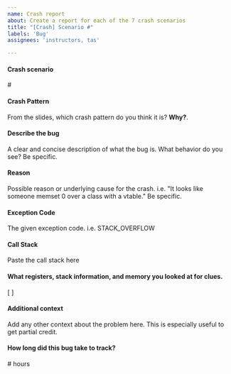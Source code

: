 ```yaml
---
name: Crash report
about: Create a report for each of the 7 crash scenarios
title: "[Crash] Scenario #"
labels: 'Bug'
assignees: 'instructors, tas'

---
```


#### Crash scenario
\# <!-- replace this text -->

#### Crash Pattern
From the slides, which crash pattern do you think it is? **Why?**. <!-- replace this text -->

#### Describe the bug
A clear and concise description of what the bug is. What behavior do you see? Be specific.   <!-- replace this text -->

#### Reason
Possible reason or underlying cause for the crash. i.e. "It looks like someone memset 0 over a class with a vtable." Be specific.   <!-- replace this text -->

#### Exception Code
The given exception code. i.e. STACK_OVERFLOW   <!-- replace this text -->

#### Call Stack
Paste the call stack here   <!-- replace this text -->

#### What registers, stack information, and memory you looked at for clues.
[  ]   <!-- replace this text -->

#### Additional context
Add any other context about the problem here. This is especially useful to get partial credit.   <!-- replace this text -->

#### How long did this bug take to track?
\# hours  <!-- replace this text -->

